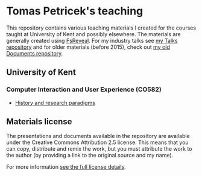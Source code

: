Tomas Petricek's teaching
=========================

This repository contains various teaching materials I created for the courses taught at 
University of Kent and possibly elsewhere. The materials are generally
created using [FsReveal](http://github.com/fsprojects/FsReveal). For my industry talks
see [my Talks repository](http://github.com/tpetricek/Talks/) and for older materials 
(before 2015), check out [my old Documents repository](http://github.com/tpetricek/Documents/).

University of Kent
------------------

### Computer Interaction and User Experience (CO582)

 * [History and research paradigms](https://tpetricek.github.io/Teaching/human-computer-interaction/paradigms.html)

Materials license
-----------------

The presentations and documents available in the repository are available under the Creative
Commons Attribution 2.5 license.  This means that you can copy, distribute and remix the work,
but you must attribute the work to the author (by providing a link to the original source
and my name).

For more information [see the full license details](http://creativecommons.org/licenses/by/2.5/).
